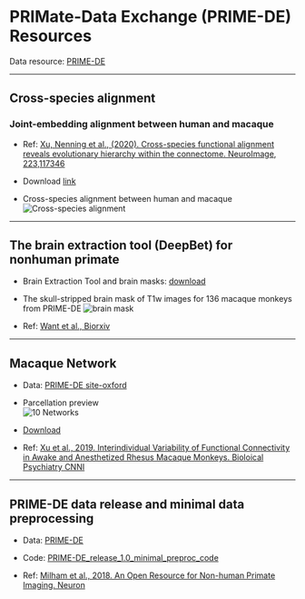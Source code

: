 

# PRIMate-Data Exchange (PRIME-DE) Resources
Data resource: [PRIME-DE](http://fcon_1000.projects.nitrc.org/indi/indiPRIME.html)

---
## Cross-species alignment

### Joint-embedding alignment between human and macaque

- Ref: [Xu, Nenning et al., (2020). Cross-species functional alignment reveals evolutionary hierarchy within the connectome. NeuroImage, 223,117346](https://www.sciencedirect.com/science/article/pii/S1053811920308326)

- Download [link](https://github.com/TingsterX/PRIME-DE/tree/master/macaque-human-alignment)

- Cross-species alignment between human and macaque 
![Cross-species alignment](https://github.com/TingsterX/alignment_macaque-human/blob/main/animations/cross-species_alignment_28s.gif)

---

## The brain extraction tool (DeepBet) for nonhuman primate 

- Brain Extraction Tool and brain masks: [download](https://github.com/HumanBrainED/NHP-BrainExtraction)
- The skull-stripped brain mask of T1w images for 136 macaque monkeys from PRIME-DE 
![brain mask](https://github.com/TingsterX/PRIME-DE/blob/master/BrainExtraction/release/4_release.gif)

- Ref: [Want et al., Biorxiv](https://www.biorxiv.org/content/10.1101/2020.11.17.385898v2)

---

## Macaque Network

- Data: [PRIME-DE site-oxford](http://fcon_1000.projects.nitrc.org/indi/PRIME/oxford.html)

- Parcellation preview\
![10 Networks](https://github.com/TingsterX/PRIME-DE/blob/master/MacaqueParcellation/Xu2019-BPCNNI/preview_10Networks.jpeg)

- [Download](https://github.com/TingsterX/PRIME-DE/tree/master/MacaqueParcellation/Xu2019-BPCNNI)

- Ref: [Xu et al., 2019. Interindividual Variability of Functional Connectivity in Awake and Anesthetized Rhesus Macaque Monkeys. Bioloical Psychiatry CNNI](https://www.biologicalpsychiatrycnni.org/article/S2451-9022(19)30066-7/fulltext)

---

## PRIME-DE data release and minimal data preprocessing
- Data: [PRIME-DE](http://fcon_1000.projects.nitrc.org/indi/indiPRIME.html)

- Code: [PRIME-DE_release_1.0_minimal_preproc_code](https://github.com/TingsterX/PRIME-DE/tree/master/PRIME-DE_release_minimal_preproc_code)

- Ref: [Milham et al., 2018. An Open Resource for Non-human Primate Imaging. Neuron](https://www.cell.com/neuron/fulltext/S0896-6273(18)30768-2?_returnURL=https%3A%2F%2Flinkinghub.elsevier.com%2Fretrieve%2Fpii%2FS0896627318307682%3Fshowall%3Dtrue)



